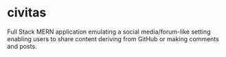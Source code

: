 # civitas
Full Stack MERN application emulating a social media/forum-like setting enabling users to share content deriving from GitHub or making comments and posts.
